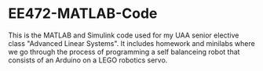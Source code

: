 # EE472-MATLAB-Code

This is the MATLAB and Simulink code used for my UAA senior elective class "Advanced Linear Systems". It includes homework and minilabs where we go through the process of programming a self balanceing robot that consists of an Arduino on a LEGO robotics servo. 
